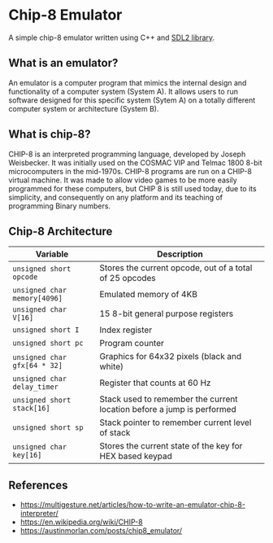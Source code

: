 # Chip-8 Emulator
A simple chip-8 emulator written using C++ and [SDL2 library](https://www.libsdl.org/).

## What is an emulator?
An emulator is a computer program that mimics the internal design and functionality of a computer system (System A). It allows users to run software designed for this specific system (Sytem A) on a totally different computer system or architecture (System B).

## What is chip-8?
CHIP-8 is an interpreted programming language, developed by Joseph Weisbecker. It was initially used on the COSMAC VIP and Telmac 1800 8-bit microcomputers in the mid-1970s. CHIP-8 programs are run on a CHIP-8 virtual machine. It was made to allow video games to be more easily programmed for these computers, but CHIP 8 is still used today, due to its simplicity, and consequently on any platform and its teaching of programming Binary numbers.

## Chip-8 Architecture

| Variable                           | Description                                                                    |
| ---------------------------------- | ------------------------------------------------------------------------------ |
| `unsigned short opcode`            | Stores the current opcode, out of a total of 25 opcodes                        |
| `unsigned char memory[4096]`       | Emulated memory of 4KB                                                         |
| `unsigned char V[16]`              | 15 8-bit general purpose registers                                             |
| `unsigned short I`                 | Index register                                                                 |
| `unsigned short pc`                | Program counter                                                                |
| `unsigned char gfx[64 * 32]`       | Graphics for 64x32 pixels (black and white)                                    |
| `unsigned char delay_timer`        | Register that counts at 60 Hz                                                  |
| `unsigned short stack[16]`         | Stack used to remember the current location before a jump is performed         |
| `unsigned short sp`                | Stack pointer to remember current level of stack                               |
| `unsigned char key[16]`            | Stores the current state of the key for HEX based keypad                       |


## References
- https://multigesture.net/articles/how-to-write-an-emulator-chip-8-interpreter/
- https://en.wikipedia.org/wiki/CHIP-8
- https://austinmorlan.com/posts/chip8_emulator/
